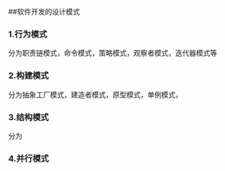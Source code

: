 
##软件开发的设计模式

### 1.行为模式

分为职责链模式，命令模式，策略模式，观察者模式，迭代器模式等

### 2.构建模式

分为抽象工厂模式，建造者模式，原型模式，单例模式，

### 3.结构模式

分为

### 4.并行模式



